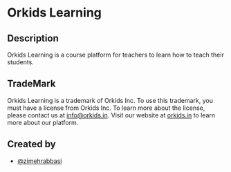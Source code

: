 # Orkids Learning

## Description

Orkids Learning is a course platform for teachers to learn how to teach their students.

## TradeMark

Orkids Learning is a trademark of Orkids Inc. To use this trademark, you must have a license from Orkids Inc. To learn more about the license, please contact us at [info@orkids.in](mailto:info@orkids.in). Visit our website at [orkids.in](https://orkids.in) to learn more about our platform.

## Created by

- [@zimehrabbasi](https://github.com/zimehrabbasi)